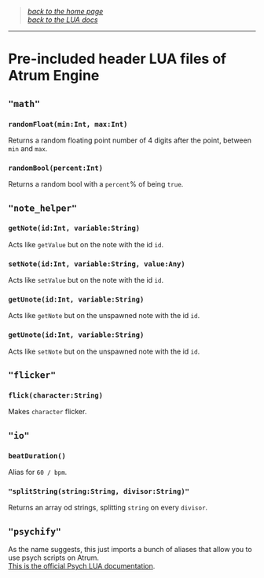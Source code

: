 > _[back to the home page](https://github.com/indigoUan/indigoUan/blob/main/atrum%20api%20reference/Modding%20with%20Atrum.md)_  
> _[back to the LUA docs](https://github.com/indigoUan/indigoUan/blob/main/atrum%20api%20reference/Atrum%20Engine%20LUA%20API%20reference.md)_
***

# Pre-included header LUA files of Atrum Engine


## `"math"`

### `randomFloat(min:Int, max:Int)`
Returns a random floating point number of 4 digits after the point, between `min` and `max`.

### `randomBool(percent:Int)`
Returns a random bool with a `percent`% of being `true`.

## `"note_helper"`

### `getNote(id:Int, variable:String)`
Acts like `getValue` but on the note with the id `id`.

### `setNote(id:Int, variable:String, value:Any)`
Acts like `setValue` but on the note with the id `id`.

### `getUnote(id:Int, variable:String)`
Acts like `getNote` but on the unspawned note with the id `id`.

### `getUnote(id:Int, variable:String)`
Acts like `setNote` but on the unspawned note with the id `id`.

## `"flicker"`

### `flick(character:String)`
Makes `character` flicker.

## `"io"`

### `beatDuration()`
Alias for `60 / bpm`.

### `"splitString(string:String, divisor:String)"`
Returns an array od strings, splitting `string` on every `divisor`.

## `"psychify"`
As the name suggests, this just imports a bunch of aliases that allow you to use psych scripts on Atrum.  
[This is the official Psych LUA documentation](https://github.com/ShadowMario/FNF-PsychEngine/wiki/Lua-Script-API).
